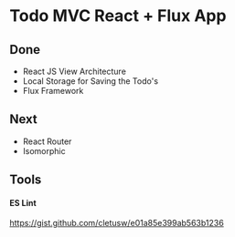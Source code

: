 
# Todo MVC React + Flux App

## Done
- React JS View Architecture
- Local Storage for Saving the Todo's
- Flux Framework

## Next
- React Router
- Isomorphic

## Tools

#### ES Lint
https://gist.github.com/cletusw/e01a85e399ab563b1236
